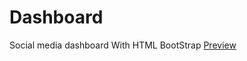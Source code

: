 # Dashboard
Social media dashboard With HTML BootStrap 
[Preview](https://m4hosam.github.io/Dashboard/)
